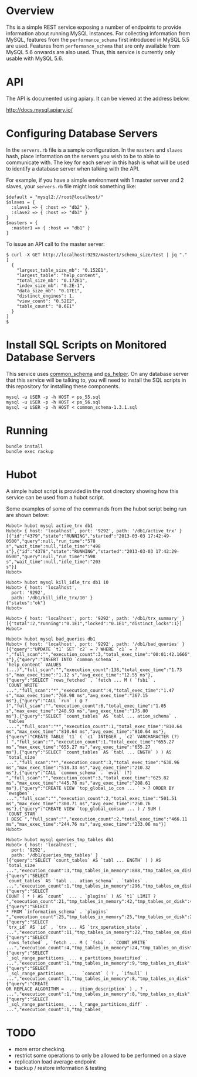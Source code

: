 # Overview

Ths is a simple REST service exposing a number of endpoints to provide
information about running MySQL instances. For collecting information
from MySQL, features from the `performance_schema` first introduced in
MySQL 5.5 are used. Features from `performance_schema` that are only
available from MySQL 5.6 onwards are also used. Thus, this service is
currently only usable with MySQL 5.6.

# API

The API is documented using apiary. It can be viewed at the address
below:

http://docs.mysql.apiary.io/

# Configuring Database Servers

In the `servers.rb` file is a sample configuration. In the `masters` and
`slaves` hash, place information on the servers you wish to be to able
to communicate with. The key for each server in this hash is what will
be used to identify a database server when talking with the API.

For example, if you have a simple environment with 1 master server and 2
slaves, your `servers.rb` file might look something like:

```
$default = "mysql2://root@localhost/"
$slaves = {
  :slave1 => { :host => "db2" },
  :slave2 => { :host => "db3" }
}
$masters = {
  :master1 => { :host => "db1" }
}
```

To issue an API call to the master server:

```
$ curl -X GET http://localhost:9292/master1/schema_size/test | jq "."
[
  {
    "largest_table_size_mb": "0.152E1",
    "largest_table": "help_content",
    "total_size_mb": "0.172E1",
    "index_size_mb": "0.2E-1",
    "data_size_mb": "0.17E1",
    "distinct_engines": 1,
    "view_count": "0.52E2",
    "table_count": "0.6E1"
  }
]
$ 
```

# Install SQL Scripts on Monitored Database Servers

This service uses
[common_schema](http://code.google.com/p/common-schema/) and
[ps_helper](http://www.markleith.co.uk/ps_helper/). On any database
server that this service will be talking to, you will need to install
the SQL scripts in this repository for installing these components.

```
mysql -u USER -p -h HOST < ps_55.sql
mysql -u USER -p -h HOST < ps_56.sql
mysql -u USER -p -h HOST < common_schema-1.3.1.sql
```

# Running

```
bundle install
bundle exec rackup
```

# Hubot

A simple hubot script is provided in the root directory showing how this 
service can be used from a hubot script.

Some examples of some of the commands from the hubot script being run
are shown below:

```
Hubot> hubot mysql active_trx db1
Hubot> { host: 'localhost', port: '9292', path: '/db1/active_trx' }
[{"id":"4379","state":"RUNNING","started":"2013-03-03 17:42:49-0500","query":null,"run_time":"578 s","wait_time":null,"idle_time":"498
s"},{"id":"4378","state":"RUNNING","started":"2013-03-03 17:42:29-0500","query":null,"run_time":"598 s","wait_time":null,"idle_time":"203
s"}]
Hubot>
 
Hubot> hubot mysql kill_idle_trx db1 10
Hubot> { host: 'localhost',
  port: '9292',
  path: '/db1/kill_idle_trx/10' }
{"status":"ok"}
Hubot>
 
Hubot> { host: 'localhost', port: '9292', path: '/db1/trx_summary' }
[{"total":2,"running":"0.1E1","locked":"0.1E1","distinct_locks":1}]
Hubot>
 
Hubot> hubot mysql bad_queries db1
Hubot> { host: 'localhost', port: '9292', path: '/db1/bad_queries' }
[{"query":"UPDATE `t1` SET `c2` = ? WHERE `c1` = ?
","full_scan":"","execution_count":3,"total_exec_time":"00:01:42.1666","max_exec_time":"51.09s","avg_exec_time":"34.06 s"},{"query":"INSERT INTO `common_schema` .
`help_content` VALUES (...)","full_scan":"","execution_count":138,"total_exec_time":"1.73 s","max_exec_time":"1.12 s","avg_exec_time":"12.55 ms"},{"query":"SELECT `rows_fetched` , `fetch ... M ( `fsbi` . `COUNT_WRITE`
...","full_scan":"*","execution_count":4,"total_exec_time":"1.47 s","max_exec_time":"768.98 ms","avg_exec_time":"367.15
ms"},{"query":"CALL `run` ( @ ? )","full_scan":"","execution_count":6,"total_exec_time":"1.05 s","max_exec_time":"248.93 ms","avg_exec_time":"175.80
ms"},{"query":"SELECT `count_tables` AS `tabl ... ation_schema` . `tables` ....","full_scan":"*","execution_count":1,"total_exec_time":"810.64
ms","max_exec_time":"810.64 ms","avg_exec_time":"810.64 ms"},{"query":"CREATE TABLE `t1` ( `c1` INTEGER , `c2` VARCHARACTER (?)
) ","full_scan":"","execution_count":1,"total_exec_time":"655.27 ms","max_exec_time":"655.27 ms","avg_exec_time":"655.27
ms"},{"query":"SELECT `count_tables` AS `tabl ... ENGTH` ) ) AS `total_size`
...","full_scan":"*","execution_count":3,"total_exec_time":"630.96
ms","max_exec_time":"518.33 ms","avg_exec_time":"210.32
ms"},{"query":"CALL `common_schema` . `eval` (?)
","full_scan":"","execution_count":3,"total_exec_time":"625.82
ms","max_exec_time":"445.78 ms","avg_exec_time":"208.61
ms"},{"query":"CREATE VIEW `top_global_io_con ... ` > ? ORDER BY
`ewsgben` .
...","full_scan":"","execution_count":2,"total_exec_time":"501.51
ms","max_exec_time":"300.71 ms","avg_exec_time":"250.76
ms"},{"query":"CREATE VIEW `top_global_consum ... ) / SUM ( `COUNT_STAR`
) DESC ","full_scan":"","execution_count":2,"total_exec_time":"466.11
ms","max_exec_time":"244.76 ms","avg_exec_time":"233.06 ms"}]
Hubot> 
 
Hubot> hubot mysql queries_tmp_tables db1
Hubot> { host: 'localhost',
  port: '9292',
  path: '/db1/queries_tmp_tables' }
[{"query":"SELECT `count_tables` AS `tabl ... ENGTH` ) ) AS `total_size`
...","execution_count":3,"tmp_tables_in_memory":888,"tmp_tables_on_disk":135},{"query":"SELECT
`count_tables` AS `tabl ... ation_schema` . `tables` .
...","execution_count":1,"tmp_tables_in_memory":296,"tmp_tables_on_disk":45},{"query":"SELECT
COUNT ( * ) AS `count`  ... . `plugins` ) AS `t1` LIMIT ?
","execution_count":21,"tmp_tables_in_memory":42,"tmp_tables_on_disk":42},{"query":"SELECT
* FROM `information_schema` . `plugins`
","execution_count":25,"tmp_tables_in_memory":25,"tmp_tables_on_disk":25},{"query":"SELECT
`trx_id` AS `id` , `trx ... AS `trx_operation_state` ,
...","execution_count":11,"tmp_tables_in_memory":22,"tmp_tables_on_disk":11},{"query":"SELECT
`rows_fetched` , `fetch ... M ( `fsbi` . `COUNT_WRITE`
...","execution_count":4,"tmp_tables_in_memory":24,"tmp_tables_on_disk":4},{"query":"SELECT
`_sql_range_partitions_ ... e_partitions_beautified` .
...","execution_count":1,"tmp_tables_in_memory":9,"tmp_tables_on_disk":4},{"query":"SELECT
`_sql_range_partitions_ ...  `concat` ( ? , `ifnull` (
...","execution_count":1,"tmp_tables_in_memory":8,"tmp_tables_on_disk":3},{"query":"CREATE
OR REPLACE ALGORITHM =  ... ition_description` ) , ? ,
...","execution_count":1,"tmp_tables_in_memory":8,"tmp_tables_on_disk":3},{"query":"SELECT
`_sql_range_partitions_ ... l_range_partitions_diff` .
...","execution_count":1,"tmp_tables_
```

# TODO

* more error checking.
* restrict some operations to only be allowed to be performed on a slave
* replication load average endpoint
* backup / restore information & testing
